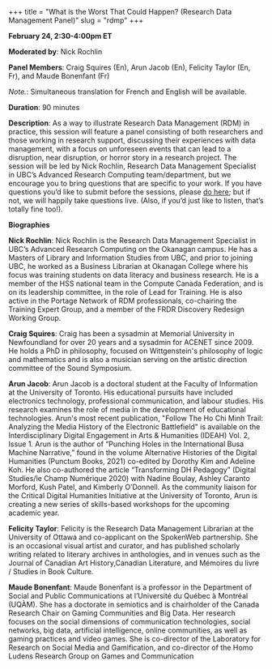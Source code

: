 +++
title = "What is the Worst That Could Happen? (Research Data Management Panel)"
slug = "rdmp"
+++

**February 24, 2:30-4:00pm ET**

**Moderated by**: Nick Rochlin

**Panel Members**: Craig Squires (En), Arun Jacob (En), Felicity Taylor (En, Fr), and Maude Bonenfant (Fr)

*Note.*: Simultaneous translation for French and English will be available.

**Duration**: 90 minutes

**Description**: As a way to illustrate Research Data Management (RDM) in practice, this session will feature a panel consisting of both researchers and those working in research support, discussing their experiences with data management, with a focus on unforeseen events that can lead to a disruption, near disruption, or horror story in a research project. The session will be led by Nick Rochlin, Research Data Management Specialist in UBC’s Advanced Research Computing team/department, but we encourage you to bring questions that are specific to your work. If you have questions you’d like to submit before the sessions, please [do here](https://docs.google.com/forms/d/e/1FAIpQLSdanlooKFdnaOsd1TIhLvt7-VXW-jg1IdCquC5inXjO1Pm60A/viewform?usp=sf_link); but if not, we will happily take questions live. (Also, if you’d just like to listen, that’s totally fine too!).

**Biographies**

**Nick Rochlin**: Nick Rochlin is the Research Data Management Specialist in UBC’s Advanced Research Computing on the Okanagan
campus. He has a Masters of Library and Information Studies from UBC, and prior to joining UBC, he worked as a Business Librarian at Okanagan College where his focus was training students on data literacy and business research. He is a member of the HSS national team in the Compute Canada Federation, and is on its leadership committee, in the role of Lead for Training.  He is also active in the Portage Network of RDM professionals, co-chairing the Training Expert Group, and a member of the FRDR Discovery Redesign Working Group.

**Craig Squires**: Craig has been a sysadmin at Memorial University in Newfoundland for over 20 years and a sysadmin for ACENET since 2009. He holds a PhD in philosophy, focused on Wittgenstein's philosophy of logic and mathematics and is also a musician serving on the artistic direction committee of the Sound Symposium.

**Arun Jacob**: Arun Jacob is a doctoral student at the Faculty of Information at the University of Toronto. His educational pursuits have included electronics technology, professional communication, and labour studies. His research examines the role of media in the development of educational technologies. Arun's most recent publication, "Follow The Ho Chi Minh Trail: Analyzing the Media History of the Electronic Battlefield" is available on the Interdisciplinary Digital Engagement in Arts & Humanities (IDEAH) Vol. 2, Issue 1. Arun is the author of “Punching Holes in the International Busa Machine Narrative,” found in the volume Alternative Histories of the Digital Humanities (Punctum Books, 2021) co-edited by Dorothy Kim and Adeline Koh. He also co-authored the article “Transforming DH Pedagogy” (Digital Studies/le Champ Numérique 2020) with Nadine Boulay, Ashley Caranto Morford, Kush Patel, and Kimberly O’Donnell.  As the community liaison for the Critical Digital Humanities Initiative at the University of Toronto, Arun is creating a new series of skills-based workshops for the upcoming academic year. 

**Felicity Taylor**: Felicity is the Research Data Management Librarian at the University of Ottawa and co-applicant on the SpokenWeb partnership. She is an occasional visual artist and curator, and has published scholarly writing related to literary archives in anthologies, and in venues such as the Journal of Canadian Art History,Canadian Literature, and Mémoires du livre / Studies in Book Culture.

**Maude Bonenfant**: Maude Bonenfant is a professor in the Department of Social and Public Communications at l’Université du Québec à Montréal (UQÀM). She has a doctorate in semiotics and is chairholder of the Canada Research Chair on Gaming Communities and Big Data. Her research focuses on the social dimensions of communication technologies, social networks, big data, artificial intelligence, online communities, as well as gaming practices and video games. She is co-director of the Laboratory for Research on Social Media and Gamification, and co-director of the Homo Ludens Research Group on Games and Communication
